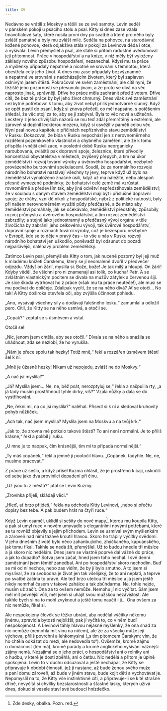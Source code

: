 ```yaml
---
title: XV
---
```


Nedávno se vrátili z Moskvy a těšili se ze své samoty. Levin seděl v pánském pokoji u psacího stolu a psal. Kitty si dnes zase vzala tmavofialové šaty, které nosila první dny po svatbě a které pro něho byly zvlášť památné a byly mu zvlášť milé. Seděla na pohovce, na starodávné kožené pohovce, která odjakživa stála v pokoji za Levinova děda i otce, a vyšívala. Levin přemýšlel a psal, ale stále si přitom radostně uvědomoval její přítomnost. Práce v hospodářství a na knize, v níž měly být vyloženy základy nového způsobu hospodaření, nezanechal. Kdysi mu ta práce a myšlenky připadaly nepatrné a nicotné ve srovnání s temnotou, která obestřela celý jeho život. A dnes mu zase připadaly bezvýznamné a nepatrné ve srovnání s nadcházejícím životem, který byl zaplaven oslnivým jasem štěstí. Pokračoval ve svém zaměstnání, ale cítil nyní, že těžiště jeho pozornosti se přesunulo jinam, a že proto se dívá na věc naprosto jinak, správněji. Dříve ho práce měla zachránit před životem. Dříve cítil, že bez té práce by byl jeho život chmurný. Dnes však své zaměstnání nezbytně potřeboval k tomu, aby život nebyl příliš jednotvárně slunný. Když se opět pustil do psaní, když si znova přečetl, co měl napsáno, s potěšením shledal, že věc stojí za to, aby se jí zabýval. Byla to věc nová a užitečná. Leckterý z jeho dřívějších názorů se mu teď zdál přemrštěný a extrémní, ale zároveň si doplnil leckterou mezeru, když si osvěžil v paměti celou věc. Nyní psal novou kapitolu o příčinách nepříznivého stavu zemědělství v Rusku. Dokazoval, že bída v Rusku nepochází jen z nerovnoměrného rozdělení pozemkového vlastnictví a chybného zaměření, ale že k tomu přispěla i vnější civilizace, v poslední době Rusku neorganicky naroubovaná, zvláště pak dopravní spoje, železnice, které přivodily koncentraci obyvatelstva v městech, zvýšený přepych, a tím na úkor zemědělství i rozvoj tovární výroby a úvěrového hospodářství, nezbytně provázeného burzovními spekulacemi. Soudil, že za normálního rozvoje národního bohatství nastávají všechny ty jevy, teprve když už bylo na zemědělství vynaloženo značné úsilí, když už má náležité, nebo alespoň přesně vymezené podmínky; že bohatství celé země má vzrůstat rovnoměrně a především tak, aby jiná odvětví nepředstihovala zemědělství; že v souladu s daným stavem zemědělství mají být i příslušné dopravní spoje; že dráhy, vzniklé nikoli z hospodářské, nýbrž z politické nutnosti, byly při našem nerovnoměrném využití půdy předčasné, a že místo aby zemědělství pomáhaly, jak se očekávalo, zemědělství předstihly, způsobily rozvoj průmyslu a úvěrového hospodářství, a tím rozvoj zemědělství zabrzdily; a stejně jako jednostranný a předčasný vývoj orgánu v těle živočicha by zabránil jeho celkovému vývoji, tak úvěrové hospodářství, dopravní spoje a rozmach tovární výroby, což je bezesporu nezbytné v Evropě, kde se to děje v pravý čas – to vše u nás v Rusku rozvoji národního bohatství jen uškodilo, poněvadž byl odsunut do pozadí nejpalčivější, naléhavý problém zemědělský.

Zatímco Levin psal, přemýšlela Kitty o tom, jak nuceně pozorný byl její muž k mladému knížeti Čarskému, který se jí neomaleně dvořil v předvečer odjezdu. Vždyť on žárlí, myslila si. Bože, bože! Je tak milý a hloupý. On žárlí! Kdyby věděl, že všichni pro ni znamenají asi tolik, co kuchař Petr. A se zvláštním vlastnickým pocitem se dívala na mužův zátylek a červenou šíji. Je sice škoda vytrhovat ho z práce (však mu ta práce neuteče!), ale musí se mu podívat do obličeje. Zdalipak vycítí, že se na něho dívá? Ať se otočí… No tak! A Kitty doširoka otevřela oči, aby zvýšila účinnost pohledu.

„Ano, vysávají všechny síly a dodávají falešného lesku,“ zamumlal a odložil pero. Cítil, že Kitty se na něho usmívá, a otočil se.

„Copak?“ zeptal se s úsměvem a vstal.

Otočil se!

„Nic, jenom jsem chtěla, aby ses otočil.“ Dívala se na něho a snažila se uhádnout, zda se nezlobí, že ho vyrušila.

„Nám je přece spolu tak hezky! Totiž mně,“ řekl a rozzářen úsměvem štěstí šel k ní.

„Mně je úžasně hezky! Nikam už nepojedu, zvlášť ne do Moskvy.“

„A nač jsi myslila?“

„Já? Myslila jsem… Ne, ne, běž psát, nerozptyluj se,“ řekla a našpulila rty, „a já tady musím prostřihnout tyhle dírky, víš?“ Vzala nůžky a dala se do vystřihování.

„Ne, řekni mi, na co jsi myslila?“ naléhal. Přisedl si k ní a sledoval kruhovitý pohyb nůžtiček.

„Ach tak, nač jsem myslila? Myslila jsem na Moskvu a na tvůj krk.“

„Jak to, že zrovna mě potkalo takové štěstí? To ani není normální. Je to příliš krásné,“ řekl a políbil jí ruku.

„U mne je to naopak, čím krásnější, tím mi to připadá normálnější.“

„Ty máš copánek,“ řekl a jemně jí pootočil hlavu. „Copánek, tadyhle. Ne, ne, musíme pracovat.“

Z práce už sešlo, a když přišel Kuzma ohlásit, že je prostřeno k čaji, uskočili od sebe jako dva provinilci dopadení při činu.

„Už jsou tu z města?“ ptal se Levin Kuzmy.

„Zrovínka přijeli, skládají věci.“

„Hleď, ať brzo přijdeš,“ řekla na odchodu Kitty Levinovi, „nebo si přečtu dopisy bez tebe. A pak budem hrát na čtyři ruce.“

Když Levin osaměl, uklidil si sešity do nové mapy[^4], kterou mu koupila Kitty, a pak si umyl ruce v novém umyvadle s elegantními novými potřebami, které se tu rovněž objevily s jejím příchodem. Levin se usmíval svým myšlenkám a zároveň nad nimi tázavě kroutil hlavou. Skoro ho trápily výčitky svědomí. V jeho dnešním životě bylo něco zahanbujícího, zhýčkaného, kapuánského, jak tomu říkal. Takhle se nedá žít, přemýšlel. Už to budou hnedle tři měsíce a já skoro nic nedělám. Dnes jsem se vlastně poprvé dal vážně do práce, a jak to dopadlo? Sotva jsem začal, hned jsem toho nechal. I své denní zaměstnání jsem téměř zanedbal. Ani po hospodářství skoro nechodím. Buď se mi od ní nechce, nebo zas vidím, že by jí bylo smutno. A to jsem si myslíval, že za svobodna je život jen tak všelijaký, že to ani neplatí, a teprve po svatbě začíná to pravé. Ale teď brzo utečou tři měsíce a já jsem ještě nikdy nemrhal časem v takové zahálce a tak zbůhdarma. Ne, tohle nejde, musím už začít. Ona za to ovšem nemůže. Nemohu jí nic vyčítat. Sám jsem měl mít pevnější vůli, měl jsem si uhájit svou mužskou nezávislost. Ale takhle bych si na to mohl zvyknout a ještě tomu naučit i ji… Ona ovšem za nic nemůže, říkal si.

Ale nespokojený člověk se těžko ubrání, aby nedělal výčitky někomu jinému, zpravidla bytosti nejbližší; pak jí vyčítá to, co v něm budí nespokojenost. A Levinovi táhly hlavou nejasné myšlenky, že ona snad za nic nemůže (nemohla mít vinu na ničem), ale že za všecko může její výchova, příliš povrchní a lehkomyslná („s tím pitomcem Čarským: vím, že ho chtěla odkázat do mezí, ale nedovedla to“). Ovšemže, kromě zájmu o domácnost (ten má), kromě parády a kromě anglického vyšívání vážnější zájmy nemá. Nezajímá se o jeho práci, o hospodářství ani o rolníky ani o hudbu, v které je dosti zběhlá, ani o četbu. Nic nedělá a přitom je úplně spokojená. Levin to v duchu odsuzoval a ještě nechápal, že Kitty se připravuje k období činnosti, jež jí nastane, až bude ženou svého muže a paní domu zároveň, až bude v jiném stavu, bude kojit děti a vychovávat je. Nepomyslil na to, že Kitty vše instinktivně cítí, a připravuje-li se k té strašné dřině, nevyčítá si chvilky bezstarostnosti a šťastné lásky, kterých užívá dnes, dokud si vesele staví své budoucí hnízdečko.

  

[^4]: Zde desky, obálka. Pozn. red.
